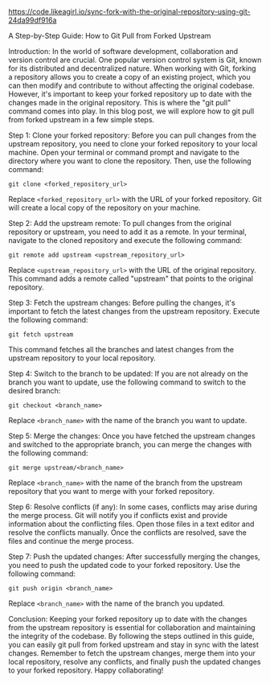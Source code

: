 https://code.likeagirl.io/sync-fork-with-the-original-repository-using-git-24da99df916a

A Step-by-Step Guide: How to Git Pull from Forked Upstream

Introduction:
In the world of software development, collaboration and version control are crucial. One popular version control system is Git, known for its distributed and decentralized nature. When working with Git, forking a repository allows you to create a copy of an existing project, which you can then modify and contribute to without affecting the original codebase. However, it's important to keep your forked repository up to date with the changes made in the original repository. This is where the "git pull" command comes into play. In this blog post, we will explore how to git pull from forked upstream in a few simple steps.

Step 1: Clone your forked repository:
Before you can pull changes from the upstream repository, you need to clone your forked repository to your local machine. Open your terminal or command prompt and navigate to the directory where you want to clone the repository. Then, use the following command:
```
git clone <forked_repository_url>
```
Replace `<forked_repository_url>` with the URL of your forked repository. Git will create a local copy of the repository on your machine.

Step 2: Add the upstream remote:
To pull changes from the original repository or upstream, you need to add it as a remote. In your terminal, navigate to the cloned repository and execute the following command:
```
git remote add upstream <upstream_repository_url>
```
Replace `<upstream_repository_url>` with the URL of the original repository. This command adds a remote called "upstream" that points to the original repository.

Step 3: Fetch the upstream changes:
Before pulling the changes, it's important to fetch the latest changes from the upstream repository. Execute the following command:
```
git fetch upstream
```
This command fetches all the branches and latest changes from the upstream repository to your local repository.

Step 4: Switch to the branch to be updated:
If you are not already on the branch you want to update, use the following command to switch to the desired branch:
```
git checkout <branch_name>
```
Replace `<branch_name>` with the name of the branch you want to update.

Step 5: Merge the changes:
Once you have fetched the upstream changes and switched to the appropriate branch, you can merge the changes with the following command:
```
git merge upstream/<branch_name>
```
Replace `<branch_name>` with the name of the branch from the upstream repository that you want to merge with your forked repository.

Step 6: Resolve conflicts (if any):
In some cases, conflicts may arise during the merge process. Git will notify you if conflicts exist and provide information about the conflicting files. Open those files in a text editor and resolve the conflicts manually. Once the conflicts are resolved, save the files and continue the merge process.

Step 7: Push the updated changes:
After successfully merging the changes, you need to push the updated code to your forked repository. Use the following command:
```
git push origin <branch_name>
```
Replace `<branch_name>` with the name of the branch you updated.

Conclusion:
Keeping your forked repository up to date with the changes from the upstream repository is essential for collaboration and maintaining the integrity of the codebase. By following the steps outlined in this guide, you can easily git pull from forked upstream and stay in sync with the latest changes. Remember to fetch the upstream changes, merge them into your local repository, resolve any conflicts, and finally push the updated changes to your forked repository. Happy collaborating!  